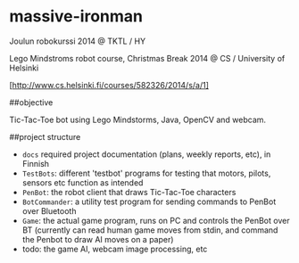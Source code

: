 massive-ironman
===============

Joulun robokurssi 2014 @ TKTL / HY

Lego Mindstroms robot course, Christmas Break 2014 @ CS / University of Helsinki

[http://www.cs.helsinki.fi/courses/582326/2014/s/a/1]

##objective

Tic-Tac-Toe bot using Lego Mindstorms, Java, OpenCV and webcam.

##project structure

* `docs` required project documentation (plans, weekly reports, etc), in Finnish
* `TestBots`: different 'testbot' programs for testing that motors, pilots, sensors etc function as intended
* `PenBot`: the robot client that draws Tic-Tac-Toe characters
* `BotCommander`: a utility test program for sending commands to PenBot over Bluetooth
* `Game`: the actual game program, runs on PC and controls the PenBot over BT (currently can read human game moves from stdin, and command the Penbot to draw AI moves on a paper)
* todo: the game AI, webcam image processing, etc


